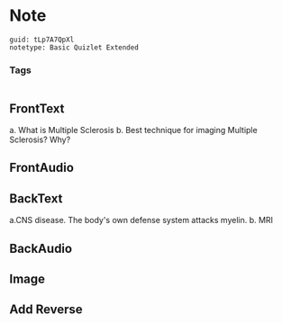 # Note
```
guid: tLp7A7QpXl
notetype: Basic Quizlet Extended
```

### Tags
```
```

## FrontText
a. What is Multiple Sclerosis
b. Best technique for imaging Multiple Sclerosis? Why?

## FrontAudio


## BackText
a.CNS disease. The body's own defense system attacks myelin.
b. MRI

## BackAudio


## Image


## Add Reverse

